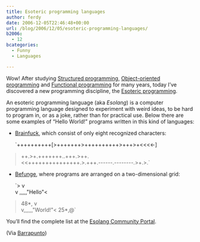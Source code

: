 ```yaml
---
title: Esoteric programming languages
author: ferdy
date: 2006-12-05T22:46:48+00:00
url: /blog/2006/12/05/esoteric-programming-languages/
b2006:
  - 12
bcategories:
  - Funny
  - Languages

---
```

Wow! After studying [Structured programming][1], [Object-oriented programming][2] and [Functional programming][3] for many years, today I&#8217;ve discovered a new programming discipline, the [Esoteric programming][4].

An esoteric programming language (aka _Esolang_) is a computer programming language designed to experiment with weird ideas, to be hard to program in, or as a joke, rather than for practical use. Below there are some examples of &#8220;Hello World!&#8221; programs written in this kind of languages:

  * [Brainfuck][5], which consist of only eight recognized characters:
  
    `++++++++++[>+++++++>++++++++++>+++>+<<<<-]
>++.>+.+++++++..+++.>++.<br />
<<+++++++++++++++.>.+++.------.--------.>+.>.`
  * [Befunge][6], where programs are arranged on a two-dimensional grid:
  
    `>              v<br />
v  ,,,,,"Hello"<
>48*,          v<br />
v,,,,,,"World!"<
>25*,@`

You&#8217;ll find the complete list at the [Esolang Community Portal][7].

(Via [Barrapunto][8])

 [1]: http://en.wikipedia.org/wiki/Structured_programming
 [2]: http://en.wikipedia.org/wiki/Object_oriented_programming
 [3]: http://en.wikipedia.org/wiki/Functional_programming
 [4]: http://en.wikipedia.org/wiki/Esoteric_programming_language
 [5]: http://en.wikipedia.org/wiki/Brainfuck
 [6]: http://en.wikipedia.org/wiki/Befunge
 [7]: http://esoteric.voxelperfect.net/wiki/Language_list
 [8]: http://ocio.barrapunto.com/ocio/06/12/04/2240238.shtml